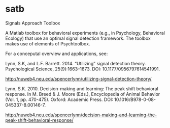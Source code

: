 # satb
Signals Approach Toolbox

A Matlab toolbox for behavioral experiments (e.g., in Psychology, Behavioral Ecology) that use an optimal signal detection framework. 
The toolbox makes use of elements of Psychtoolbox.

For a conceputal overview and applications, see:

Lynn, S.K, and L.F. Barrett. 2014. “Utilizing” signal detection theory. Psychological Science, 25(9):1663–1673. DOI: 10.1177/0956797614541991.

<http://nuweb4.neu.edu/spencerlynn/utilizing-signal-detection-theory/>

Lynn, S.K. 2010. Decision-making and learning: The peak shift behavioral response. In M. Breed & J. Moore (Eds.), Encyclopedia of Animal Behavior (Vol. 1, pp. 470-475). Oxford: Academic Press. DOI: 10.1016/B978-0-08-045337-8.00146-7.

<http://nuweb4.neu.edu/spencerlynn/decision-making-and-learning-the-peak-shift-behavioral-response/>
